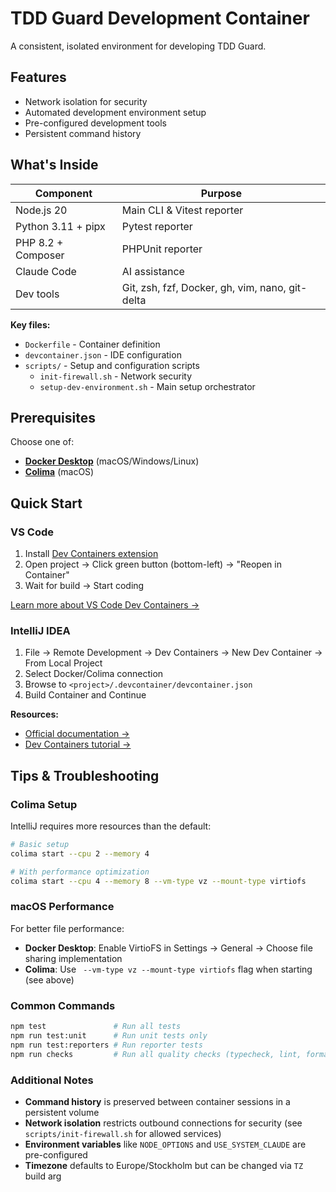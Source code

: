 # TDD Guard Development Container

A consistent, isolated environment for developing TDD Guard.

## Features

- Network isolation for security
- Automated development environment setup
- Pre-configured development tools
- Persistent command history

## What's Inside

| Component          | Purpose                                         |
| ------------------ | ----------------------------------------------- |
| Node.js 20         | Main CLI & Vitest reporter                      |
| Python 3.11 + pipx | Pytest reporter                                 |
| PHP 8.2 + Composer | PHPUnit reporter                                |
| Claude Code        | AI assistance                                   |
| Dev tools          | Git, zsh, fzf, Docker, gh, vim, nano, git-delta |

**Key files:**

- `Dockerfile` - Container definition
- `devcontainer.json` - IDE configuration
- `scripts/` - Setup and configuration scripts
  - `init-firewall.sh` - Network security
  - `setup-dev-environment.sh` - Main setup orchestrator

## Prerequisites

Choose one of:

- **[Docker Desktop](https://www.docker.com/products/docker-desktop/)** (macOS/Windows/Linux)
- **[Colima](https://github.com/abiosoft/colima)** (macOS)

## Quick Start

### VS Code

1. Install [Dev Containers extension](https://marketplace.visualstudio.com/items?itemName=ms-vscode-remote.remote-containers)
2. Open project → Click green button (bottom-left) → "Reopen in Container"
3. Wait for build → Start coding

[Learn more about VS Code Dev Containers →](https://code.visualstudio.com/docs/devcontainers/containers)

### IntelliJ IDEA

1. File → Remote Development → Dev Containers → New Dev Container → From Local Project
2. Select Docker/Colima connection
3. Browse to `<project>/.devcontainer/devcontainer.json`
4. Build Container and Continue

**Resources:**

- [Official documentation →](https://www.jetbrains.com/help/idea/start-dev-container-from-welcome-screen.html)
- [Dev Containers tutorial →](https://blog.jetbrains.com/idea/2024/07/using-dev-containers-in-jetbrains-ides-part-1/)

## Tips & Troubleshooting

### Colima Setup

IntelliJ requires more resources than the default:

```bash
# Basic setup
colima start --cpu 2 --memory 4

# With performance optimization
colima start --cpu 4 --memory 8 --vm-type vz --mount-type virtiofs
```

### macOS Performance

For better file performance:

- **Docker Desktop**: Enable VirtioFS in Settings → General → Choose file sharing implementation
- **Colima**: Use ` --vm-type vz --mount-type virtiofs` flag when starting (see above)

### Common Commands

```bash
npm test               # Run all tests
npm run test:unit      # Run unit tests only
npm run test:reporters # Run reporter tests
npm run checks         # Run all quality checks (typecheck, lint, format, test)
```

### Additional Notes

- **Command history** is preserved between container sessions in a persistent volume
- **Network isolation** restricts outbound connections for security (see `scripts/init-firewall.sh` for allowed services)
- **Environment variables** like `NODE_OPTIONS` and `USE_SYSTEM_CLAUDE` are pre-configured
- **Timezone** defaults to Europe/Stockholm but can be changed via `TZ` build arg
